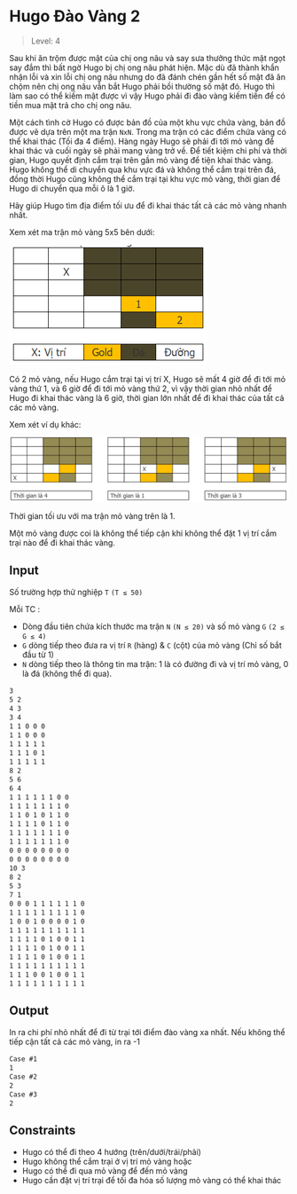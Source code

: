 ﻿# Hugo Đào Vàng 2
> Level: 4

Sau khi ăn trộm được mật của chị ong nâu và say sưa thưởng thức mật ngọt say đắm thì bất ngờ Hugo bị chị ong nâu phát hiện.
Mặc dù đã thành khẩn nhận lỗi và xin lỗi chị ong nâu nhưng do đã đánh chén gần hết số mật đã ăn chộm nên chị ong nâu vẫn bắt Hugo phải bồi thường số mật đó.
Hugo thì làm sao có thể kiếm mật được vì vậy Hugo phải đi đào vàng kiếm tiền để có tiền mua mật trả cho chị ong nâu.

Một cách tình cờ Hugo có được bản đồ của một khu vực chứa vàng, bản đồ được vẽ dựa trên một ma trận `NxN`.
Trong ma trận có các điểm chứa vàng có thể khai thác (Tối đa 4 điểm).
Hàng ngày Hugo sẽ phải đi tới mỏ vàng để khai thác và cuối ngày sẽ phải mang vàng trở về.
Để tiết kiệm chi phí và thời gian, Hugo quyết định cắm trại trên gần mỏ vàng để tiện khai thác vàng.
Hugo không thể di chuyển qua khu vực đá và không thể cắm trại trên đá, đồng thời Hugo cũng không thể cắm trại tại khu vực mỏ vàng, thời gian để Hugo di chuyển qua mỗi ô là 1 giờ.

Hãy giúp Hugo tìm địa điểm tối ưu để đi khai thác tất cả các mỏ vàng nhanh nhất.

Xem xét ma trận mỏ vàng 5x5 bên dưới:

![Example1](Example1.png)

Có 2 mỏ vàng, nếu Hugo cắm trại tại vị trí X, Hugo sẽ mất 4 giờ để đi tới mỏ vàng thứ 1, và 6 giờ để đi tới mỏ vàng thứ 2, vì vậy thời gian nhỏ nhất để Hugo đi khai thác vàng là 6 giờ, thời gian lớn nhất để đi khai thác của tất cả các mỏ vàng.

Xem xét ví dụ khác:

![Example2](Example2.png)

Thời gian tối ưu với ma trận mỏ vàng trên là 1.

Một mỏ vàng được coi là không thể tiếp cận khi không thể đặt 1 vị trí cắm trại nào để đi khai thác vàng.

## Input

Số trường hợp thử nghiệp `T` `(T ≤ 50)`

Mỗi TC :

- Dòng đầu tiên chứa kích thước ma trận `N` `(N ≤ 20)` và số mỏ vàng `G` `(2 ≤ G ≤ 4)`
- `G` dòng tiếp theo đưa ra vị trí `R` (hàng) & `C` (cột) của mỏ vàng (Chỉ số bắt đầu từ 1)
- `N` dòng tiếp theo là thông tin ma trận: 1 là có đường đi và vị trí mỏ vàng, 0 là đá (không thể đi qua).

```
3
5 2
4 3
3 4
1 1 0 0 0
1 1 0 0 0
1 1 1 1 1
1 1 1 0 1
1 1 1 1 1
8 2
5 6
6 4
1 1 1 1 1 1 0 0
1 1 1 1 1 1 1 0
1 1 0 1 0 1 1 0
1 1 1 1 0 1 1 0
1 1 1 1 1 1 1 0
1 1 1 1 1 1 1 0
0 0 0 0 0 0 0 0
0 0 0 0 0 0 0 0
10 3
8 2
5 3
7 1
0 0 0 1 1 1 1 1 1 0
1 1 1 1 1 1 1 1 1 0
1 0 0 1 0 0 0 0 1 0
1 1 1 1 1 1 1 1 1 1
1 1 1 1 0 1 0 0 1 1
1 1 1 1 0 1 0 0 1 1
1 1 1 1 0 1 0 0 1 1
1 1 1 1 1 1 1 1 1 1
1 1 1 0 0 1 0 0 1 1
1 1 1 1 1 1 1 1 1 1
```
 
## Output

In ra chi phí nhỏ nhất để đi từ trại tới điểm đào vàng xa nhất. Nếu không thể tiếp cận tất cả các mỏ vàng, in ra -1

```
Case #1
1
Case #2
2
Case #3
2
```

## Constraints

- Hugo có thể đi theo 4 hướng (trên/dưới/trái/phải)
- Hugo không thể cắm trại ở vị trí mỏ vàng hoặc
- Hugo có thể đi qua mỏ vàng để đến mỏ vàng
- Hugo cần đặt vị trí trại để tối đa hóa số lượng mỏ vàng có thể khai thác
